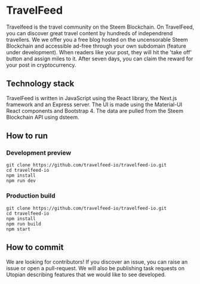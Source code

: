 # TravelFeed
Travelfeed is the travel community on the Steem Blockchain. On TravelFeed, you can discover great travel content by hundreds of independrend travellers. We we offer you a free blog hosted on the uncensorable Steem Blockchain and accessible ad-free through your own subdomain (feature under development). When readers like your post, they will hit the 'take off' button and assign miles to it. After seven days, you can claim the reward for your post in cryptocurrency.

## Technology stack
TravelFeed is written in JavaScript using the React library, the Next.js framework and an Express server. The UI is made using the Material-UI React components and Bootstrap 4. The data are pulled from the Steem Blockchain API using dsteem.

## How to run
### Development preview
```
git clone https://github.com/travelfeed-io/travelfeed-io.git
cd travelfeed-io
npm install
npm run dev
```

### Production build
```
git clone https://github.com/travelfeed-io/travelfeed-io.git
cd travelfeed-io
npm install
npm run build
npm start
```

## How to commit
We are looking for contributors! If you discover an issue, you can raise an issue or open a pull-request.
We will also be publishing task requests on Utopian describing features that we would like to see developed.
